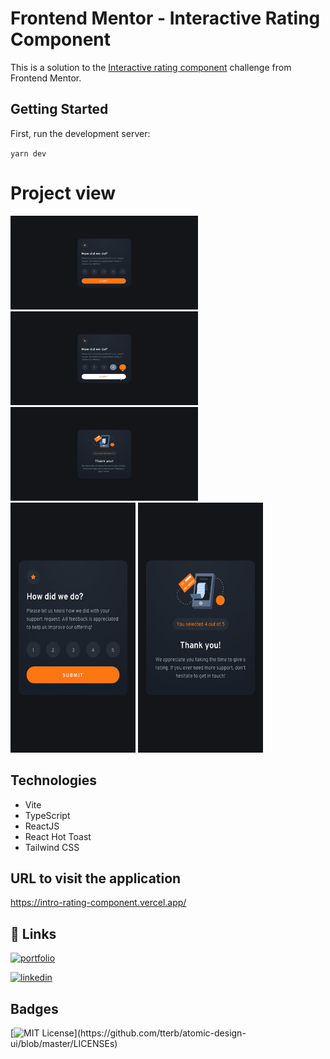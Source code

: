 # Frontend Mentor - Interactive Rating Component

This is a solution to the [Interactive rating component](https://www.frontendmentor.io/challenges/interactive-rating-component-koxpeBUmI) challenge from Frontend Mentor.

## Getting Started

First, run the development server:

`yarn dev`

# Project view

  <div>
    <img src="public/img/desktop-design.jpg" alt="Desktop design" width="300" height="150">
    <img src="public/img/active-states.jpg" alt="Desktop design" width="300" height="150">
    <img src="public/img/desktop-thank-you-state.jpg" alt="Desktop design" width="300" height="150">
  </div>
  <div>
    <img src="public/img/mobile-design.jpg" alt="Mobile design" width="200" height="400">
    <img src="public/img/mobile-thank-you-state.jpg" alt="Mobile design" width="200" height="400">
  </div>
  
## Technologies

- Vite
- TypeScript
- ReactJS
- React Hot Toast
- Tailwind CSS


## URL to visit the application

https://intro-rating-component.vercel.app/

## 🔗 Links
[![portfolio](https://img.shields.io/badge/my_portfolio-000?style=for-the-badge&logo=ko-fi&logoColor=white)](https://github.com/augustomoscardo)

[![linkedin](https://img.shields.io/badge/linkedin-0A66C2?style=for-the-badge&logo=linkedin&logoColor=white)](https://www.linkedin.com/in/augustomoscardo)

## Badges

[![MIT License](https://img.shields.io/apm/l/atomic-design-ui.svg?)](https://github.com/tterb/atomic-design-ui/blob/master/LICENSEs)

